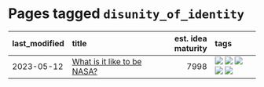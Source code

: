 # Pages tagged `disunity_of_identity`

|last_modified|title|est. idea maturity|tags
|:---|:---|---:|:---|
|2023-05-12|[What is it like to be NASA?](../what_is_it_like_to_be_nasa.md)|7998|[![](https://img.shields.io/badge/tag-disunity_of_identity-587798)](../tags/disunity_of_identity.md) [![](https://img.shields.io/badge/tag-organization_as_entity-2c91b4)](../tags/organization_as_entity.md) [![](https://img.shields.io/badge/tag-philosophy-96bcc)](../tags/philosophy.md) [![](https://img.shields.io/badge/tag-society_of_mind-d2ea1b)](../tags/society_of_mind.md) [![](https://img.shields.io/badge/tag-theory_of_mind-dce8fa)](../tags/theory_of_mind.md)|
